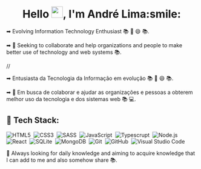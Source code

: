 <h1 align="center">Hello <img src="https://www.rocketseat.com.br/assets/icons/emoji.svg" width="30px">, I'm André Lima:smile:</h1>

➡ Evolving Information Technology Enthusiast 📚 💪 😄 📚.

➡ 💪 Seeking to collaborate and help organizations and people to make better use of technology and web systems 📚.

// 

➡ Entusiasta da Tecnologia da Informação em evolução 📚 💪 😄 📚.

➡ 💪 Em busca de colaborar e ajudar as organizações e pessoas a obterem melhor uso da tecnologia e dos sistemas web 📚 💻.  

## 🧰&nbsp;Tech Stack:

![HTML5](https://img.shields.io/badge/-HTML-05122A?style=flat&logo=HTML5)&nbsp;
![CSS3](https://img.shields.io/badge/-CSS-05122A?style=flat&logo=CSS3&logoColor=1572B6)&nbsp;
![SASS](https://img.shields.io/badge/-SASS-05122A?style=flat&logo=SASS)&nbsp;
![JavaScript](https://img.shields.io/badge/-JavaScript-05122A?style=flat&logo=javascript)&nbsp;
![Typescrupt](https://img.shields.io/badge/-TypeScript-05122A?style=flat&logo=typescript)&nbsp;
![Node.js](https://img.shields.io/badge/-Node.js-05122A?style=flat&logo=node.js)&nbsp;
![React](https://img.shields.io/badge/-React-05122A?style=flat&logo=react)&nbsp;
![SQLite](https://img.shields.io/badge/-SQLite-05122A?style=flat&logo=sqlite)&nbsp;
![MongoDB](https://img.shields.io/badge/-MongoDB-05122A?style=flat&logo=mongodb)&nbsp;
![Git](https://img.shields.io/badge/-Git-05122A?style=flat&logo=git)&nbsp;
![GitHub](https://img.shields.io/badge/-GitHub-05122A?style=flat&logo=github)&nbsp;
![Visual Studio Code](https://img.shields.io/badge/-Visual%20Studio%20Code-05122A?style=flat&logo=visual-studio-code&logoColor=007ACC)&nbsp;

📖 Always looking for daily knowledge and aiming to acquire knowledge that I can add to me and also somehow share 📚. 


